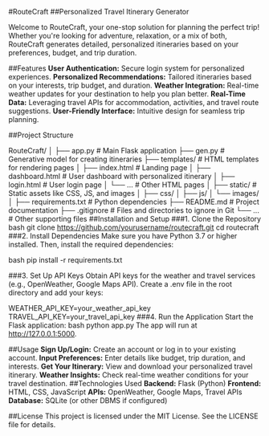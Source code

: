 #RouteCraft
##Personalized Travel Itinerary Generator

Welcome to RouteCraft, your one-stop solution for planning the perfect trip! Whether you're looking for adventure, relaxation, or a mix of both, RouteCraft generates detailed, personalized itineraries based on your preferences, budget, and trip duration.

##Features
**User Authentication:** Secure login system for personalized experiences.
**Personalized Recommendations:** Tailored itineraries based on your interests, trip budget, and duration.
**Weather Integration:** Real-time weather updates for your destination to help you plan better.
**Real-Time Data:** Leveraging travel APIs for accommodation, activities, and travel route suggestions.
**User-Friendly Interface:** Intuitive design for seamless trip planning.

##Project Structure


RouteCraft/
│
├── app.py                 # Main Flask application
├── gen.py                 # Generative model for creating itineraries
├── templates/             # HTML templates for rendering pages
│   ├── index.html         # Landing page
│   ├── dashboard.html     # User dashboard with personalized itinerary
│   ├── login.html         # User login page
│   └── ...                # Other HTML pages
│
├── static/                # Static assets like CSS, JS, and images
│   ├── css/
│   ├── js/
│   └── images/
│
├── requirements.txt       # Python dependencies
├── README.md              # Project documentation
├── .gitignore             # Files and directories to ignore in Git
└── ...                    # Other supporting files
##Installation and Setup
###1. Clone the Repository
bash
git clone https://github.com/yourusername/routecraft.git
cd routecraft
###2. Install Dependencies
Make sure you have Python 3.7 or higher installed. Then, install the required dependencies:

bash
pip install -r requirements.txt

###3. Set Up API Keys
Obtain API keys for the weather and travel services (e.g., OpenWeather, Google Maps API).
Create a .env file in the root directory and add your keys:

WEATHER_API_KEY=your_weather_api_key
TRAVEL_API_KEY=your_travel_api_key
###4. Run the Application
Start the Flask application:
bash
python app.py
The app will run at http://127.0.0.1:5000.

##Usage
**Sign Up/Login:** Create an account or log in to your existing account.
**Input Preferences:** Enter details like budget, trip duration, and interests.
**Get Your Itinerary:** View and download your personalized travel itinerary.
**Weather Insights:** Check real-time weather conditions for your travel destination.
##Technologies Used
**Backend:** Flask (Python)
**Frontend:** HTML, CSS, JavaScript
**APIs:** OpenWeather, Google Maps, Travel APIs
**Database:** SQLite (or other DBMS if configured)

##License
This project is licensed under the MIT License. See the LICENSE file for details.

